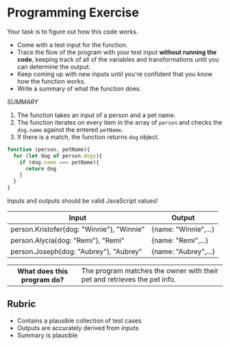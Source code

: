 # Programming Exercise

Your task is to figure out how this code works.

* Come with a test input for the function.
* Trace the flow of the program with your test input **without running the code**, keeping track of all of the variables and transformations until you can determine the output.
* Keep coming up with new inputs until you're confident that you know how the function works.
* Write a summary of what the function does.

*SUMMARY*
1) The function takes an input of a person and a pet name. 
2) The function iterates on every item in the array of `person` and checks the `dog.name` against the entered `petName`.
3) If there is a match, the function returns `dog` object. 

```js
function (person, petName){
  for (let dog of person.dogs){
    if (dog.name === petName){
      return dog
    }
  }
}
```

Inputs and outputs should be valid JavaScript values!

| Input | Output |
| ----- | ------ |
| person.Kristofer{dog: "Winnie"}, "Winnie" | {name: "Winnie",...} | 
| person.Alycia{dog: "Remi"}, "Remi"      | {name: "Remi",...}   |  
| person.Joseph{dog: "Aubrey"}, "Aubrey"    | {name: "Aubrey",...} | 

<table>
  <tr>
    <th>What does this program do?</th>
    <td>The program matches the owner with their pet and retrieves the pet info.</td>
  </tr>
</table>

## Rubric

* Contains a plausible collection of test cases
* Outputs are accurately derived from inputs
* Summary is plausible
